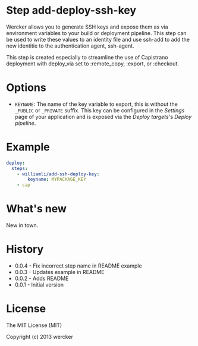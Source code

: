 # Step add-deploy-ssh-key

Wercker allows you to generate SSH keys and expose them as via
environment variables to your build or deployment pipeline.
This step can be used to write these values to an identity file
and use ssh-add to add the new identitie to the authentication
agent, ssh-agent.

This step is created especially to streamline the use of
Capistrano deployment with deploy_via set to :remote_copy, 
:export, or :checkout.

# Options

* `KEYNAME`: The name of the key variable to export, this is without the `_PUBLIC` or `_PRIVATE` suffix. This key can be configured in the *Settings* page of your application and is exposed via the *Deploy targets*'s *Deploy pipeline*.

# Example

``` yaml
deploy:
  steps:
    - williamli/add-ssh-deploy-key:
        keyname: MYPACKAGE_KEY
    - cap
```

# What's new

New in town.
 
# History

* 0.0.4 - Fix incorrect step name in README example
* 0.0.3 - Updates example in README
* 0.0.2 - Adds README
* 0.0.1 - Initial version

# License

The MIT License (MIT)

Copyright (c) 2013 wercker